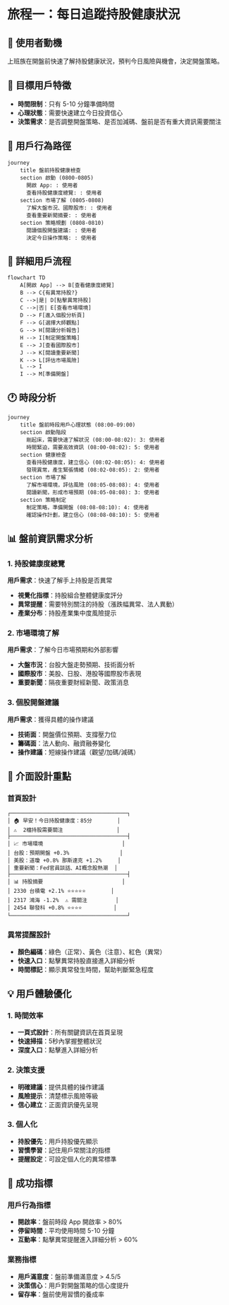 # 旅程一：每日追蹤持股健康狀況

## 🎯 使用者動機

上班族在開盤前快速了解持股健康狀況，預判今日風險與機會，決定開盤策略。

## 👥 目標用戶特徵

* **時間限制**：只有 5-10 分鐘準備時間
* **心理狀態**：需要快速建立今日投資信心
* **決策需求**：是否調整開盤策略、是否加減碼、盤前是否有重大資訊需要關注

## 👣 用戶行為路徑

```mermaid
journey
    title 盤前持股健康檢查
    section 啟動 (0800-0805)
      開啟 App: : 使用者
      查看持股健康度總覽: : 使用者
    section 市場了解 (0805-0808)
      了解大盤市況、國際股市: : 使用者
      查看重要新聞摘要: : 使用者
    section 策略規劃 (0808-0810)
      閱讀個股開盤建議: : 使用者
      決定今日操作策略: : 使用者
```

## 🔄 詳細用戶流程

```mermaid
flowchart TD
    A[開啟 App] --> B[查看健康度總覽]
    B --> C{有異常持股?}
    C -->|是| D[點擊異常持股]
    C -->|否| E[查看市場環境]
    D --> F[進入個股分析頁]
    F --> G[選擇大師觀點]
    G --> H[閱讀分析報告]
    H --> I[制定開盤策略]
    E --> J[查看國際股市]
    J --> K[閱讀重要新聞]
    K --> L[評估市場風險]
    L --> I
    I --> M[準備開盤]
```

## 🕐 時段分析

```mermaid
journey
    title 盤前時段用戶心理狀態 (08:00-09:00)
    section 啟動階段
      剛起床，需要快速了解狀況 (08:00-08:02): 3: 使用者
      時間緊迫，需要高效資訊 (08:00-08:02): 5: 使用者
    section 健康檢查
      查看持股健康度，建立信心 (08:02-08:05): 4: 使用者
      發現異常，產生緊張情緒 (08:02-08:05): 2: 使用者
    section 市場了解
      了解市場環境，評估風險 (08:05-08:08): 4: 使用者
      閱讀新聞，形成市場預期 (08:05-08:08): 3: 使用者
    section 策略制定
      制定策略，準備開盤 (08:08-08:10): 4: 使用者
      確認操作計劃，建立信心 (08:08-08:10): 5: 使用者
```

## 📊 盤前資訊需求分析

### 1. 持股健康度總覽

**用戶需求**：快速了解手上持股是否異常

* **視覺化指標**：持股組合整體健康度評分
* **異常提醒**：需要特別關注的持股（漲跌幅異常、法人異動）
* **產業分布**：持股產業集中度風險提示

### 2. 市場環境了解

**用戶需求**：了解今日市場預期和外部影響

* **大盤市況**：台股大盤走勢預期、技術面分析
* **國際股市**：美股、日股、港股等國際股市表現
* **重要新聞**：隔夜重要財經新聞、政策消息

### 3. 個股開盤建議

**用戶需求**：獲得具體的操作建議

* **技術面**：開盤價位預期、支撐壓力位
* **籌碼面**：法人動向、融資融券變化
* **操作建議**：短線操作建議（觀望/加碼/減碼）

## 🎨 介面設計重點

### 首頁設計

```
┌─────────────────────────────────────┐
│ 🏠 早安！今日持股健康度：85分        │
│ ⚠️  2檔持股需要關注                 │
├─────────────────────────────────────┤
│ 📈 市場環境                         │
│ 台股：預期開盤 +0.3%                │
│ 美股：道瓊 +0.8% 那斯達克 +1.2%     │
│ 重要新聞：Fed官員談話、AI概念股熱潮  │
├─────────────────────────────────────┤
│ 📊 持股摘要                         │
│ 2330 台積電 +2.1% ⭐⭐⭐⭐⭐        │
│ 2317 鴻海 -1.2%  ⚠️ 需關注         │
│ 2454 聯發科 +0.8% ⭐⭐⭐⭐          │
└─────────────────────────────────────┘
```

### 異常提醒設計

* **顏色編碼**：綠色（正常）、黃色（注意）、紅色（異常）
* **快速入口**：點擊異常持股直接進入詳細分析
* **時間標記**：顯示異常發生時間，幫助判斷緊急程度

## 💡 用戶體驗優化

### 1. 時間效率

* **一頁式設計**：所有關鍵資訊在首頁呈現
* **快速掃描**：5秒內掌握整體狀況
* **深度入口**：點擊進入詳細分析

### 2. 決策支援

* **明確建議**：提供具體的操作建議
* **風險提示**：清楚標示風險等級
* **信心建立**：正面資訊優先呈現

### 3. 個人化

* **持股優先**：用戶持股優先顯示
* **習慣學習**：記住用戶常關注的指標
* **提醒設定**：可設定個人化的異常標準

## 🎯 成功指標

### 用戶行為指標

* **開啟率**：盤前時段 App 開啟率 > 80%
* **停留時間**：平均使用時間 5-10 分鐘
* **互動率**：點擊異常提醒進入詳細分析 > 60%

### 業務指標

* **用戶滿意度**：盤前準備滿意度 > 4.5/5
* **決策信心**：用戶對開盤策略的信心度提升
* **留存率**：盤前使用習慣的養成率
